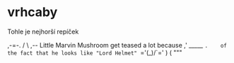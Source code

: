 # vrhcaby

Tohle je nejhorší repíček

   ,-=-.
  /     \  ,-- Little Marvin Mushroom get teased a lot because
,' _____ `.    of the fact that he looks like "Lord Helmet"
`='\(_)/`='
    ) (
    """
